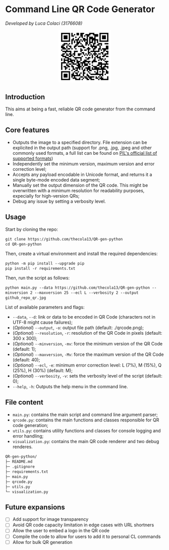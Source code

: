 # Command Line QR Code Generator
_Developed by Luca Colaci (3176608)_

<p align="center" width="100%">
    <img width="33%" src="github_repo_qr.png"> 
</p>

## Introduction

This aims at being a fast, reliable QR code generator from the command line.

## Core features

- Outputs the image to a specified directory. File extension can be explicited in the output path (support for .png, .jpg, .jpeg and other commonly used formats, a full list can be found on [PIL's official list of supported formats](https://pillow.readthedocs.io/en/stable/handbook/image-file-formats.html "PIL's official list of supported formats"))
- Independently set the minimum version, maximum version and error correction level;
- Accepts any payload encodable in Unicode format, and returns it a single byte-mode encoded data segment;
- Manually set the output dimension of the QR code. This might be overwritten with a minimum resolution for readability purposes, expecially for high-version QRs;
- Debug any issue by setting a verbosity level.

## Usage

Start by cloning the repo:
```console
git clone https://github.com/thecola13/QR-gen-python
cd QR-gen-python
```

Then, create a virtual environment and install the required dependencies:
```console
python -m pip install --upgrade pip
pip install -r requirements.txt
```

Then, run the script as follows:
```console
python main.py --data https://github.com/thecola13/QR-gen-python --minversion 2 --maxversion 25 --ecl L --verbosity 2 --output github_repo_qr.jpg
```

List of available parameters and flags:
- `--data`, `--d`: link or data to be encoded in QR Code (characters not in UTF-8 might cause failures);
- (_Optional_) `--output`, `-o`: output file path (default: ./qrcode.png);
- (_Optional_) `--resolution`, `-r`: resolution of the QR Code in pixels (default: 300 x 300);
- (_Optional_) `--minversion`, `-mv`: force the minimum version of the QR Code (default: 1);
- (_Optional_) `--maxversion`, `-Mv`: force the maximum version of the QR Code (default: 40);
- (_Optional_) `--ecl`, `-e`: minimum error correction level: L (7%), M (15%), Q (25%), H (30%) (default: M);
- (_Optional_) `--verbosity`, `-v`: sets the verbosity level of the script (default: 0);
- `--help`, `-h`: Outputs the help menu in the command line.

## File content
- `main.py`: contains the main script and command line argument parser;
- `qrcode.py`: contains the main functions and classes responsible for QR code generation;
- `utils.py`: contains utility functions and classes for console logging and error handling;
- `visualization.py`: contains the main QR code renderer and two debug renderes.

```text
QR-gen-python/
├─ README.md
├─ .gitignore
├─ requirements.txt
├─ main.py
├─ qrcode.py
├─ utils.py
└─ visualization.py
```

## Future expansions
- [ ] Add support for image transparency
- [ ] Avoid QR code capacity limitation in edge cases with URL shortners
- [ ] Allow the user to embed a logo in the QR code
- [ ] Compile the code to allow for users to add it to personal CL commands
- [ ] Allow for bulk QR generation
